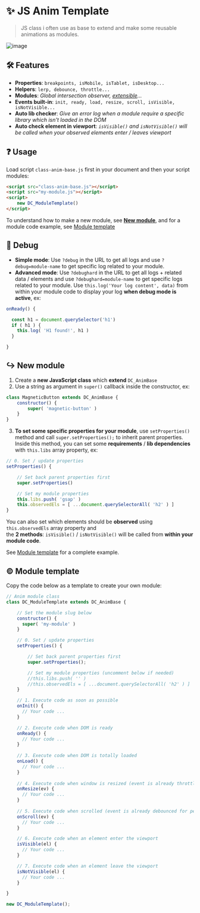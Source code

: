 # ✨ JS Anim Template
> JS class i often use as base to extend and make some reusable animations as modules. 

![image](https://github.com/DamChtlv/js-anim-base/assets/6544224/11dccdb0-2de2-4fc2-8221-91e86cdcc472)

## 🛠 Features
- **Properties**: `breakpoints, isMobile, isTablet, isDesktop...`
- **Helpers**: `lerp, debounce, throttle...`
- **Modules**: _Global intersection observer, [extensible](https://github.com/DamChtlv/js-anim-template/tree/main#-new-module)..._
- **Events built-in**: `init, ready, load, resize, scroll, isVisible, isNotVisible...`
- **Auto lib checker**: _Give an error log when a module require a specific library which isn't loaded in the DOM_
- **Auto check element in viewport**: _`isVisible()` and `isNotVisible()` will be called when your observed elements enter / leaves viewport_

## ❓ Usage
Load script `class-anim-base.js` first in your document and then your script modules:
```html
<script src="class-anim-base.js"></script>
<script src="my-module.js"></script>
<script>
    new DC_ModuleTemplate()
</script>
```
To understand how to make a new module, see [**New module**](https://github.com/DamChtlv/js-anim-template/tree/main#-new-module), and for a module code example, see [Module template](https://github.com/DamChtlv/js-anim-template/tree/main#-module-template)

## 👀 Debug
- **Simple mode**: Use `?debug` in the URL to get all logs and use `?debug=module-name` to get specific log related to your module.
- **Advanced mode**: Use `?debughard` in the URL to get all logs + related data / elements and use `?debughard=module-name` to get specific logs related to your module.
Use `this.log('Your log content', data)` from within your module code to display your log **when debug mode is active**, ex:
```js
onReady() {

  const h1 = document.querySelector('h1')
  if ( h1 ) {
    this.log( 'H1 found!', h1 )
  }

}
```

## ↪ New module
1. Create a **new JavaScript class** which **extend** `DC_AnimBase`
2. Use a string as argument in `super()` callback inside the constructor, ex: 
```js
class MagneticButton extends DC_AnimBase {
    constructor() {
        super( 'magnetic-button' )
    }
}
```
3. **To set some specific properties for your module**, use `setProperties()` method and call `super.setProperties();` to inherit parent properties.  
Inside this method, you can set some **requirements** / **lib dependencies** with `this.libs` array property, ex:    
```js
// 0. Set / update properties
setProperties() {

    // Set back parent properties first
    super.setProperties()

    // Set my module properties
    this.libs.push( 'gsap' )
    this.observedEls = [ ...document.querySelectorAll( 'h2' ) ]
}
```

You can also set which elements should be **observed** using `this.observedEls` array property and  
the **2 methods**: `isVisible()` / `isNotVisible()` will be called from **within your module code**.

See [Module template](https://github.com/DamChtlv/js-anim-template/tree/main#-module-template) for a complete example.

## © Module template
Copy the code below as a template to create your own module:  

```js
// Anim module class
class DC_ModuleTemplate extends DC_AnimBase {

    // Set the module slug below
    constructor() {
      super( 'my-module' )
    }

    // 0. Set / update properties
    setProperties() {

        // Set back parent properties first
        super.setProperties();

        // Set my module properties (uncomment below if needed)
        //this.libs.push( '' )
        //this.observedEls = [ ...document.querySelectorAll( 'h2' ) ]
    }

    // 1. Execute code as soon as possible
    onInit() {
      // Your code ...
    }

    // 2. Execute code when DOM is ready
    onReady() {
      // Your code ...
    }
    
    // 3. Execute code when DOM is totally loaded
    onLoad() {
      // Your code ...
    }
    
    // 4. Execute code when window is resized (event is already throttled for perf)
    onResize(ev) {
      // Your code ...
    }
    
    // 5. Execute code when scrolled (event is already debounced for perf)
    onScroll(ev) {
      // Your code ...
    }

    // 6. Execute code when an element enter the viewport
    isVisible(el) {
      // Your code ...
    }

    // 7. Execute code when an element leave the viewport
    isNotVisible(el) {
      // Your code ...
    }

}

new DC_ModuleTemplate();
```
